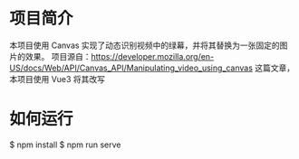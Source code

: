 # 项目简介

本项目使用 Canvas 实现了动态识别视频中的绿幕，并将其替换为一张固定的图片的效果。
项目源自：https://developer.mozilla.org/en-US/docs/Web/API/Canvas_API/Manipulating_video_using_canvas
这篇文章，本项目使用 Vue3 将其改写

# 如何运行
$ npm install 
$ npm run serve
